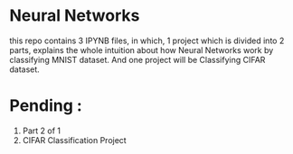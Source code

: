 # Neural Networks
this repo contains 3 IPYNB files, in which, 1 project which is divided into 2 parts, explains the whole intuition about how Neural Networks work by classifying MNIST dataset.
And one project will be Classifying CIFAR dataset.
# Pending :
1) Part 2 of 1
2) CIFAR Classification  Project
